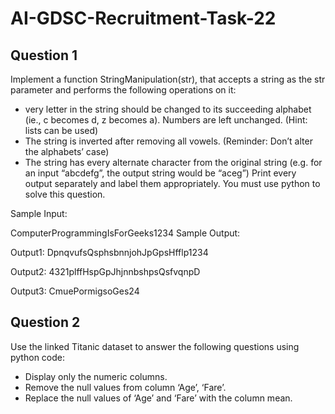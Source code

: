 # AI-GDSC-Recruitment-Task-22

## Question 1

Implement a function StringManipulation(str), that accepts a string as the str parameter and performs the following operations on it:

- very letter in the string should be changed to its succeeding alphabet (ie., c becomes d, z becomes a). Numbers are left unchanged. (Hint: lists can be used)
- The string is inverted after removing all vowels. (Reminder: Don’t alter the alphabets’ case)
- The string has every alternate character from the original string (e.g. for an input “abcdefg”, the output string would be “aceg”)
Print every output separately and label them appropriately. You must use python to solve this question.

Sample Input:

ComputerProgrammingIsForGeeks1234
Sample Output:

Output1:
DpnqvufsQsphsbnnjohJpGpsHfflp1234

Output2:
4321plffHspGpJhjnnbshpsQsfvqnpD

Output3:
CmuePormigsoGes24


## Question 2

Use the linked Titanic dataset to answer the following questions using python code:

- Display only the numeric columns.
- Remove the null values from column ‘Age’, ‘Fare’.
- Replace the null values of ‘Age’ and ‘Fare’ with the column mean.
